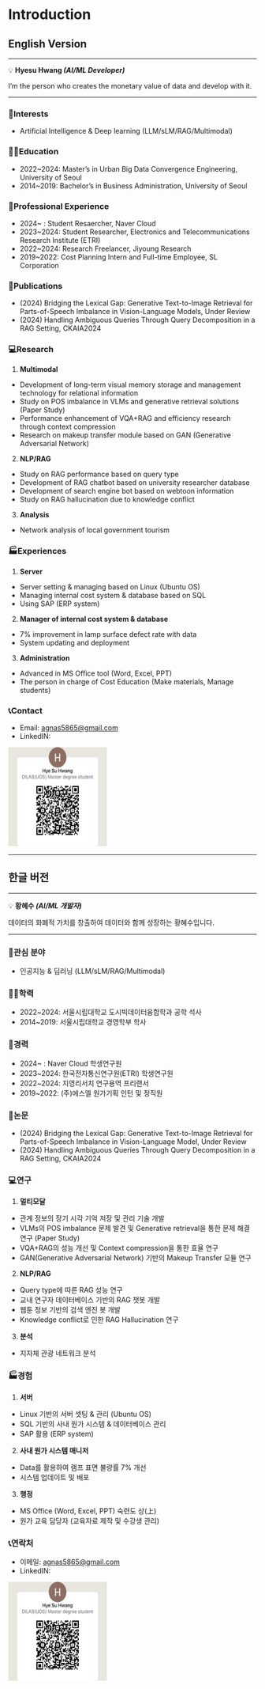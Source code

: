 # Introduction

## English Version

---

💡 **Hyesu Hwang *(AI/ML Developer)***

I’m the person who creates the monetary value of data and develop with it.

---

### 💙Interests
- Artificial Intelligence & Deep learning (LLM/sLM/RAG/Multimodal)

### 👩‍🎓Education
- 2022~2024: Master’s in Urban Big Data Convergence Engineering, University of Seoul
- 2014~2019: Bachelor’s in Business Administration, University of Seoul

### 🏢Professional Experience
- 2024~    : Student Resaercher, Naver Cloud
- 2023~2024: Student Researcher, Electronics and Telecommunications Research Institute (ETRI)
- 2022~2024: Research Freelancer, Jiyoung Research
- 2019~2022: Cost Planning Intern and Full-time Employee, SL Corporation

### 📜Publications
- (2024) Bridging the Lexical Gap: Generative Text-to-Image Retrieval for Parts-of-Speech Imbalance in Vision-Language Models, Under Review
- (2024) Handling Ambiguous Queries Through Query Decomposition in a RAG Setting, CKAIA2024

### 💻Research
1. **Multimodal**
  - Development of long-term visual memory storage and management technology for relational information
  - Study on POS imbalance in VLMs and generative retrieval solutions (Paper Study)
  - Performance enhancement of VQA+RAG and efficiency research through context compression
  - Research on makeup transfer module based on GAN (Generative Adversarial Network)
2. **NLP/RAG**
  - Study on RAG performance based on query type
  - Development of RAG chatbot based on university researcher database
  - Development of search engine bot based on webtoon information
  - Study on RAG hallucination due to knowledge conflict
3. **Analysis**
  - Network analysis of local government tourism
 
### 🏭Experiences
1. **Server**
 - Server setting & managing based on Linux (Ubuntu OS)
 - Managing internal cost system & database based on SQL
 - Using SAP (ERP system)
2. **Manager of internal cost system & database**
 - 7% improvement in lamp surface defect rate with data
 - System updating and deployment
3. **Administration**
 - Advanced in MS Office tool (Word, Excel, PPT)
 - The person in charge of Cost Education (Make materials, Manage students)

### 📞Contact
- Email: agnas5865@gmail.com
- LinkedIN:
<img src="linkedin_hyesu.jpg" alt="QR Code" width="200" height="200">


---

## 한글 버전

---

💡 **황혜수 *(AI/ML 개발자)***

데이터의 화폐적 가치를 창출하여 데이터와 함께 성장하는 황혜수입니다.

---

### 💙관심 분야
- 인공지능 & 딥러닝 (LLM/sLM/RAG/Multimodal)

### 👩‍🎓학력
- 2022~2024: 서울시립대학교 도시빅데이터융합학과 공학 석사
- 2014~2019: 서울시립대학교 경영학부 학사

### 🏢경력
- 2024~    : Naver Cloud 학생연구원
- 2023~2024: 한국전자통신연구원(ETRI) 학생연구원
- 2022~2024: 지영리서치 연구용역 프리랜서
- 2019~2022: (주)에스엘 원가기획 인턴 및 정직원

### 📜논문
- (2024) Bridging the Lexical Gap: Generative Text-to-Image Retrieval for Parts-of-Speech Imbalance in Vision-Language Model, Under Review
- (2024) Handling Ambiguous Queries Through Query Decomposition in a RAG Setting, CKAIA2024

### 💻연구
1. **멀티모달**
  - 관계 정보의 장기 시각 기억 저장 및 관리 기술 개발
  - VLMs의 POS imbalance 문제 발견 및 Generative retrieval을 통한 문제 해결 연구 (Paper Study)
  - VQA+RAG의 성능 개선 및 Context compression을 통한 효율 연구
  - GAN(Generative Adversarial Network) 기반의 Makeup Transfer 모듈 연구
2. **NLP/RAG**
  - Query type에 따른 RAG 성능 연구
  - 교내 연구자 데이터베이스 기반의 RAG 챗봇 개발
  - 웹툰 정보 기반의 검색 엔진 봇 개발
  - Knowledge conflict로 인한 RAG Hallucination 연구
3. **분석**
  - 지자체 관광 네트워크 분석
    
### 🏭경험
1. **서버**
 - Linux 기반의 서버 셋팅 & 관리 (Ubuntu OS)
 - SQL 기반의 사내 원가 시스템 & 데이터베이스 관리
 - SAP 활용 (ERP system)
2. **사내 원가 시스템 매니저**
 - Data를 활용하여 램프 표면 불량률 7% 개선
 - 시스템 업데이트 및 배포
3. **행정**
 - MS Office (Word, Excel, PPT) 숙련도 상(上)
 - 원가 교육 담당자 (교육자료 제작 및 수강생 관리)
   
### 📞연락처
- 이메일: agnas5865@gmail.com
- LinkedIN:
<img src="linkedin_hyesu.jpg" alt="QR Code" width="200" height="200">
